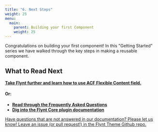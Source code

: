 ```yaml
---
title: "6. Next Steps"
weight: 25
menu:
  main:
    parent: Building your first Component
    weight: 25
---
```

<!-- TODO: Add download zip link for the finished tutorial module. -->

Congratulations on building your first component! In this "Getting Started" series we have walked through the key steps in making a reusable component.

<div class="alert">
  <h2>What to Read Next</h2>
  <p><strong><a href="../../acf/flexible-content.md">Take Flynt further and learn how to use ACF Flexible Content field.</a></strong></p>
  <h4>Or:</h4>
  <ul>
    <li><strong><a href="../../faq.md">Read through the Frequently Asked Questions</a></strong></li>
    <li><strong><a href="../../core/README.md">Dig into the Flynt Core plugin documentation</a></strong></li>
  </ul>
</div>

<a href="/add-link" class="source-note">Have questions that are not answered in our documentation? Please let us know! Leave an issue (or pull request!) in the Flynt Theme Github repo.</a>
